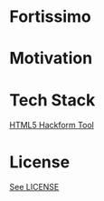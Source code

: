 # Fortissimo

# Motivation

# Tech Stack

[HTML5 Hackform Tool](https://cookiesncream.github.io/h5ht)

# License

[See LICENSE](https://github.com/fortissimo-ff/fortissimo/blob/master/LICENSE.md)
